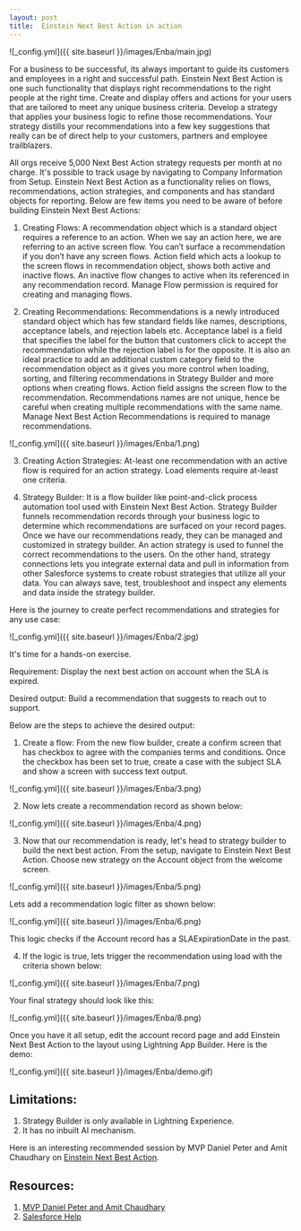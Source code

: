 ```yaml
---
layout: post
title:  Einstein Next Best Action in action
---
```

![_config.yml]({{ site.baseurl }}/images/Enba/main.jpg)

For a business to be successful, its always important to guide its customers and employees in a right and successful path. Einstein Next Best Action is one such functionality that displays right recommendations to the right people at the right time. Create and display offers and actions for your users that are tailored to meet any unique business criteria. Develop a strategy that applies your business logic to refine those recommendations. Your strategy distills your recommendations into a few key suggestions that really can be of direct help to your customers, partners and employee trailblazers. 

All orgs receive 5,000 Next Best Action strategy requests per month at no charge. It's possible to track usage by navigating to Company Information from Setup. Einstein Next Best Action as a functionality relies on flows, recommendations, action strategies, and components and has standard objects for reporting. Below are few items you need to be aware of before building Einstein Next Best Actions:

1. Creating Flows: A recommendation object which is a standard object requires a reference to an action. When we say an action here, we are referring to an active screen flow. You can’t surface a recommendation if you don’t have any screen flows. Action field which acts a lookup to the screen flows in recommendation object, shows both active and inactive flows. An inactive flow changes to active when its referenced in any recommendation record. Manage Flow permission is required for creating and managing flows.

2. Creating Recommendations: Recommendations is a newly introduced standard object which has few standard fields like names, descriptions, acceptance labels, and rejection labels etc. Acceptance label is a field that specifies the label for the button that customers click to accept the recommendation while the rejection label is for the opposite. It is also an ideal practice to add an additional custom category field to the recommendation object as it gives you more control when loading, sorting, and filtering recommendations in Strategy Builder and more options when creating flows. Action field assigns the screen flow to the recommendation. Recommendations names are not unique, hence be careful when creating multiple recommendations with the same name. Manage Next Best Action Recommendations is required to manage recommendations.

![_config.yml]({{ site.baseurl }}/images/Enba/1.png)

3. Creating Action Strategies: At-least one recommendation with an active flow is required for an action strategy. Load elements require at-least one criteria.

4. Strategy Builder: It is a flow builder like point-and-click process automation tool used with Einstein Next Best Action. Strategy Builder funnels recommendation records through your business logic to determine which recommendations are surfaced on your record pages. Once we have our recommendations ready, they can be managed and customized in strategy builder. An action strategy is used to funnel the correct recommendations to the users. On the other hand, strategy connections lets you integrate external data and pull in information from other Salesforce systems to create robust strategies that utilize all your data. You can always save, test, troubleshoot and inspect any elements and data inside the strategy builder.

Here is the journey to create perfect recommendations and strategies for any use case:

![_config.yml]({{ site.baseurl }}/images/Enba/2.jpg)

It's time for a hands-on exercise.

Requirement: Display the next best action on account when the SLA is expired.

Desired output: Build a recommendation that suggests to reach out to support.

Below are the steps to achieve the desired output:

1. Create a flow: From the new flow builder, create a confirm screen that has checkbox to agree with the companies terms and conditions. Once the checkbox has been set to true, create a case with the subject SLA and show a screen with success text output.

![_config.yml]({{ site.baseurl }}/images/Enba/3.png)

2. Now lets create a recommendation record as shown below:

![_config.yml]({{ site.baseurl }}/images/Enba/4.png)

3. Now that our recommendation is ready, let's head to strategy builder to build the next best action. From the setup, navigate to Einstein Next Best Action. Choose new strategy on the Account object from the welcome screen.

![_config.yml]({{ site.baseurl }}/images/Enba/5.png)

Lets add a recommendation logic filter as shown below:

![_config.yml]({{ site.baseurl }}/images/Enba/6.png)

This logic checks if the Account record has a SLAExpirationDate in the past.

4. If the logic is true, lets trigger the recommendation using load with the criteria shown below:

![_config.yml]({{ site.baseurl }}/images/Enba/7.png)

Your final strategy should look like this:

![_config.yml]({{ site.baseurl }}/images/Enba/8.png)

Once you have it all setup, edit the account record page and add Einstein Next Best Action to the layout using Lightning App Builder. Here is the demo:

![_config.yml]({{ site.baseurl }}/images/Enba/demo.gif)


## Limitations:

1. Strategy Builder is only available in Lightning Experience.
2. It has no inbuilt AI mechanism.

Here is an interesting recommended session by MVP Daniel Peter and Amit Chaudhary on [Einstein Next Best Action](https://www.youtube.com/watch?v=oZMEkgCpX_0).


## Resources:
1. [MVP Daniel Peter and Amit Chaudhary](https://www.youtube.com/watch?v=oZMEkgCpX_0)
2. [Salesforce Help](https://help.salesforce.com/articleView?id=einstein_next_best_action.htm&type=5)
